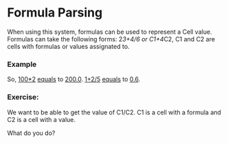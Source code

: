 # Formula Parsing

When using this system, formulas can be used to represent a Cell value.
Formulas can take the following forms: 2*3+4/6 or C1+4*C2, C1 and C2 are cells with formulas or values assignated to.

### Example

So, [100*2](- "#formul") [equals](- "#result=calculate(#formula)") to [200.0](- "?=#result").
[1+2/5](- "#formula") [equals](- "#result=calculate(#formula)") to [0.6](- "?=#result").

### Exercise:

We want to be able to get the value of C1/C2. C1 is a cell with a formula and C2 is a cell with a value.

What do you do?


